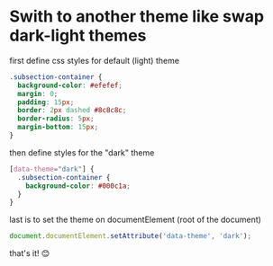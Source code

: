 # Swith to another theme like swap dark-light themes
first define css styles for default (light) theme
```css
.subsection-container {
  background-color: #efefef;
  margin: 0;
  padding: 15px;
  border: 2px dashed #8c8c8c;
  border-radius: 5px;
  margin-bottom: 15px;
}
```
then define styles for the "dark" theme
```css
[data-theme="dark"] {
  .subsection-container {
    background-color: #000c1a;
  }
}
```
last is to set the theme on documentElement (root of the document)

```javascript
document.documentElement.setAttribute('data-theme', 'dark');
```
that's it! :blush: